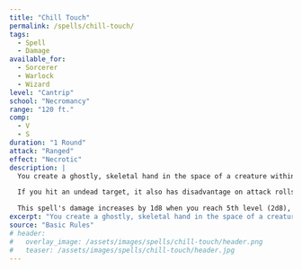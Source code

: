 ```yaml
---
title: "Chill Touch"
permalink: /spells/chill-touch/
tags:
  - Spell
  - Damage
available_for:
  - Sorcerer
  - Warlock
  - Wizard
level: "Cantrip"
school: "Necromancy"
range: "120 ft."
comp:
  - V
  - S
duration: "1 Round"
attack: "Ranged"
effect: "Necrotic"
description: |
  You create a ghostly, skeletal hand in the space of a creature within range. Make a ranged spell attack against the creature to assail it with the chill of the grave. On a hit, the target takes 1d8 necrotic damage, and it can't regain hit points until the start of your next turn. Until then, the hand clings to the target.

  If you hit an undead target, it also has disadvantage on attack rolls against you until the end of your next turn.

  This spell's damage increases by 1d8 when you reach 5th level (2d8), 11th level (3d8), and 17th level (4d8).
excerpt: "You create a ghostly, skeletal hand in the space of a creature within range."
source: "Basic Rules"
# header:
#   overlay_image: /assets/images/spells/chill-touch/header.png
#   teaser: /assets/images/spells/chill-touch/header.jpg
---
```

